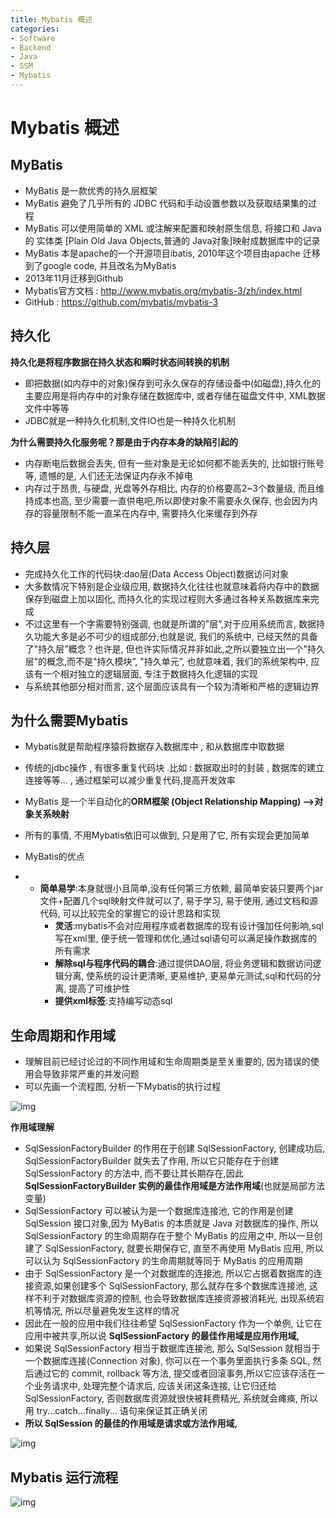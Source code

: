 ```yaml
---
title: Mybatis 概述
categories:
- Software
- Backend
- Java
- SSM
- Mybatis
---
```

# Mybatis 概述

## MyBatis

- MyBatis 是一款优秀的持久层框架
- MyBatis 避免了几乎所有的 JDBC 代码和手动设置参数以及获取结果集的过程
- MyBatis 可以使用简单的 XML 或注解来配置和映射原生信息, 将接口和 Java 的 实体类 [Plain Old Java Objects,普通的 Java对象]映射成数据库中的记录
- MyBatis 本是apache的一个开源项目ibatis, 2010年这个项目由apache 迁移到了google code, 并且改名为MyBatis
- 2013年11月迁移到Github
- Mybatis官方文档 : http://www.mybatis.org/mybatis-3/zh/index.html
- GitHub : https://github.com/mybatis/mybatis-3

## 持久化

**持久化是将程序数据在持久状态和瞬时状态间转换的机制**

- 即把数据(如内存中的对象)保存到可永久保存的存储设备中(如磁盘),持久化的主要应用是将内存中的对象存储在数据库中, 或者存储在磁盘文件中, XML数据文件中等等
- JDBC就是一种持久化机制,文件IO也是一种持久化机制

**为什么需要持久化服务呢？那是由于内存本身的缺陷引起的**

- 内存断电后数据会丢失, 但有一些对象是无论如何都不能丢失的, 比如银行账号等, 遗憾的是, 人们还无法保证内存永不掉电
- 内存过于昂贵, 与硬盘, 光盘等外存相比, 内存的价格要高2~3个数量级, 而且维持成本也高, 至少需要一直供电吧,所以即使对象不需要永久保存, 也会因为内存的容量限制不能一直呆在内存中, 需要持久化来缓存到外存

## 持久层

- 完成持久化工作的代码块:dao层(Data Access Object)数据访问对象
- 大多数情况下特别是企业级应用, 数据持久化往往也就意味着将内存中的数据保存到磁盘上加以固化, 而持久化的实现过程则大多通过各种关系数据库来完成
- 不过这里有一个字需要特别强调, 也就是所谓的"层”,对于应用系统而言, 数据持久功能大多是必不可少的组成部分,也就是说, 我们的系统中, 已经天然的具备了"持久层”概念？也许是, 但也许实际情况并非如此,之所以要独立出一个"持久层”的概念,而不是"持久模块”, "持久单元”, 也就意味着, 我们的系统架构中, 应该有一个相对独立的逻辑层面, 专注于数据持久化逻辑的实现
- 与系统其他部分相对而言, 这个层面应该具有一个较为清晰和严格的逻辑边界

## 为什么需要Mybatis

- Mybatis就是帮助程序猿将数据存入数据库中 , 和从数据库中取数据

- 传统的jdbc操作 , 有很多重复代码块 .比如 : 数据取出时的封装 , 数据库的建立连接等等... , 通过框架可以减少重复代码,提高开发效率

- MyBatis 是一个半自动化的**ORM框架 (Object Relationship Mapping) -->对象关系映射**

- 所有的事情, 不用Mybatis依旧可以做到, 只是用了它, 所有实现会更加简单

- MyBatis的优点

- - **简单易学**:本身就很小且简单,没有任何第三方依赖, 最简单安装只要两个jar文件+配置几个sql映射文件就可以了, 易于学习, 易于使用, 通过文档和源代码, 可以比较完全的掌握它的设计思路和实现
    - **灵活**:mybatis不会对应用程序或者数据库的现有设计强加任何影响,sql写在xml里, 便于统一管理和优化,通过sql语句可以满足操作数据库的所有需求
    - **解除sql与程序代码的耦合**:通过提供DAO层, 将业务逻辑和数据访问逻辑分离, 使系统的设计更清晰, 更易维护, 更易单元测试,sql和代码的分离, 提高了可维护性
    - **提供xml标签**:支持编写动态sql

## 生命周期和作用域

- 理解目前已经讨论过的不同作用域和生命周期类是至关重要的, 因为错误的使用会导致非常严重的并发问题
- 可以先画一个流程图, 分析一下Mybatis的执行过程

![img](https://cdn.jsdelivr.net/gh/LuShan123888/Files@master/Pictures/2020-12-10-2020-11-01-640-20201101140524628.png)

**作用域理解**

- SqlSessionFactoryBuilder 的作用在于创建 SqlSessionFactory, 创建成功后, SqlSessionFactoryBuilder 就失去了作用, 所以它只能存在于创建 SqlSessionFactory 的方法中, 而不要让其长期存在,因此 **SqlSessionFactoryBuilder 实例的最佳作用域是方法作用域**(也就是局部方法变量)
- SqlSessionFactory 可以被认为是一个数据库连接池, 它的作用是创建 SqlSession 接口对象,因为 MyBatis 的本质就是 Java 对数据库的操作, 所以 SqlSessionFactory 的生命周期存在于整个 MyBatis 的应用之中, 所以一旦创建了 SqlSessionFactory, 就要长期保存它, 直至不再使用 MyBatis 应用, 所以可以认为 SqlSessionFactory 的生命周期就等同于 MyBatis 的应用周期
- 由于 SqlSessionFactory 是一个对数据库的连接池, 所以它占据着数据库的连接资源,如果创建多个 SqlSessionFactory, 那么就存在多个数据库连接池, 这样不利于对数据库资源的控制, 也会导致数据库连接资源被消耗光, 出现系统宕机等情况, 所以尽量避免发生这样的情况
- 因此在一般的应用中我们往往希望 SqlSessionFactory 作为一个单例, 让它在应用中被共享,所以说 **SqlSessionFactory 的最佳作用域是应用作用域,**
- 如果说 SqlSessionFactory 相当于数据库连接池, 那么 SqlSession 就相当于一个数据库连接(Connection 对象), 你可以在一个事务里面执行多条 SQL, 然后通过它的 commit, rollback 等方法, 提交或者回滚事务,所以它应该存活在一个业务请求中, 处理完整个请求后, 应该关闭这条连接, 让它归还给 SqlSessionFactory, 否则数据库资源就很快被耗费精光, 系统就会瘫痪, 所以用 try...catch...finally... 语句来保证其正确关闭
- **所以 SqlSession 的最佳的作用域是请求或方法作用域,**

![img](https://cdn.jsdelivr.net/gh/LuShan123888/Files@master/Pictures/2020-12-10-2020-11-01-640-20201101140524614.png)

## Mybatis 运行流程

![img](https://cdn.jsdelivr.net/gh/LuShan123888/Files@master/Pictures/2020-12-10-2020-11-01-640-20201101164044465.png)